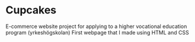 # Cupcakes
E-commerce website project for applying to a higher vocational education program (yrkeshögskolan)
First webpage that I made using HTML and CSS
